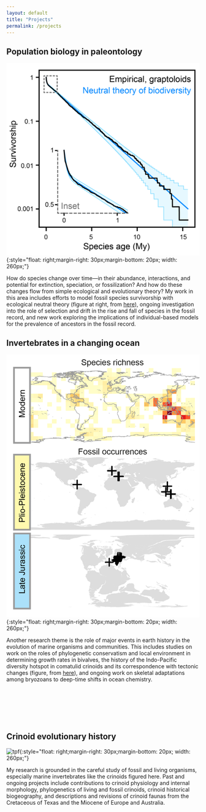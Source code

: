 ```yaml
---
layout: default
title: "Projects"
permalink: /projects
---
```


	

## Population biology in paleontology
	

![tpf](/assets/img/nt.png){:style="float: right;margin-right: 30px;margin-bottom: 20px; width: 260px;"}

How do species change over time—in their abundance, interactions, and potential for extinction, speciation, or fossilization? And how do these changes flow from simple ecological and evolutionary theory? My work in this area includes efforts to model fossil species survivorship with ecological neutral theory (figure at right, from <a href="https://doi.org/10.1101/2023.08.23.554417">here</a>), ongoing investigation into the role of selection and drift in the rise and fall of species in the fossil record, and new work exploring the implications of individual-based models for the prevalence of ancestors in the fossil record.

<div>
</div>

## Invertebrates in a changing ocean 

![tpf](/assets/img/env.png){:style="float: right;margin-right: 30px;margin-bottom: 20px; width: 260px;"}


Another research theme is the role of major events in earth history in the evolution of marine organisms and communities. This includes studies on work on the roles of phylogenetic conservatism and local environment in determining growth rates in bivalves, the history of the Indo-Pacific diversity hotspot in comatulid crinoids and its correspondence with tectonic changes (figure, from <a href="https://doi.org/10.1017/pab.2022.23">here</a>), and ongoing work on skeletal adaptations among bryozoans to deep-time shifts in ocean chemistry.

<br><br><br><br><br>


<div>
</div>

## Crinoid evolutionary history 

![tpf](/assets/img/invert.jpg){:style="float: right;margin-right: 30px;margin-bottom: 20px; width: 260px;"}

My research is grounded in the careful study of fossil and living organisms, especially marine invertebrates like the crinoids figured here. Past and ongoing projects include contributions to crinoid physiology and internal morphology, phylogenetics of living and fossil crinoids, crinoid historical biogeography, and descriptions and revisions of crinoid faunas from the Cretaceous of Texas and the Miocene of Europe and Australia.

<div>
</div>
